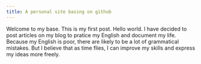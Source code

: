 ```yaml
---
title: A personal site basing on github
---
```


<!-- more -->

Welcome to my base. This is my first post. Hello world.
I have decided to post articles on my blog to pratice my English and document my life. 
Because my English is poor, there are likely to be a lot of grammatical mistakes. But I believe that as time flies, I can improve my skills and express my ideas more freely.
